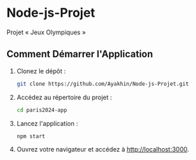 # Node-js-Projet
Projet « Jeux Olympiques »


## Comment Démarrer l'Application

1. Clonez le dépôt :
   ```bash
   git clone https://github.com/Ayakhin/Node-js-Projet.git
   ```

2. Accédez au répertoire du projet :
   ```bash
   cd paris2024-app
   ```

3. Lancez l'application :
   ```bash
   npm start
   ```

4. Ouvrez votre navigateur et accédez à [http://localhost:3000](http://localhost:3000).

